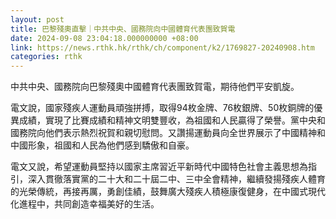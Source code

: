```yaml
---
layout: post
title: 巴黎殘奧直擊｜中共中央、國務院向中國體育代表團致賀電
date: 2024-09-08 23:04:18.000000000 +08:00
link: https://news.rthk.hk/rthk/ch/component/k2/1769827-20240908.htm
categories: rthk
---
```


中共中央、國務院向巴黎殘奧中國體育代表團致賀電，期待他們平安凱旋。

電文說，國家殘疾人運動員頑強拼搏，取得94枚金牌、76枚銀牌、50枚銅牌的優異成績，實現了比賽成績和精神文明雙豐收，為祖國和人民贏得了榮譽。黨中央和國務院向他們表示熱烈祝賀和親切慰問。又讚揚運動員向全世界展示了中國精神和中國形象，祖國和人民為他們感到驕傲和自豪。

電文又說，希望運動員堅持以國家主席習近平新時代中國特色社會主義思想為指引，深入貫徹落實黨的二十大和二十屆二中、三中全會精神，繼續發揚殘疾人體育的光榮傳統，再接再厲，勇創佳績，鼓舞廣大殘疾人積極康復健身，在中國式現代化進程中，共同創造幸福美好的生活。

